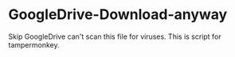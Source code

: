 # GoogleDrive-Download-anyway
Skip GoogleDrive can't scan this file for viruses.
This is script for tampermonkey.
